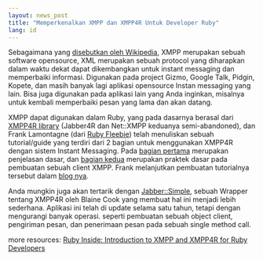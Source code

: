 ```yaml
---
layout: news_post
title: "Memperkenalkan XMPP dan XMPP4R Untuk Developer Ruby"
lang: id
---
```


Sebagaimana yang [disebutkan oleh Wikipedia][1], XMPP merupakan sebuah
software opensource, XML merupakan sebuah protocol yang diharapkan dalam
waktu dekat dapat dikembangkan untuk instant messaging dan memperbaiki
informasi. Digunakan pada project Gizmo, Google Talk, Pidgin, Kopete,
dan masih banyak lagi aplikasi opensource Instan messaging yang lain.
Bisa juga digunakan pada aplikasi lain yang Anda inginkan, misalnya
untuk kembali memperbaiki pesan yang lama dan akan datang.

XMPP dapat digunakan dalam Ruby, yang pada dasarnya berasal dari [XMPP4R
library][2] (Jabber4R dan Net::XMPP keduanya semi-abandoned), dan Frank
Lamontagne (dari [Ruby Fleebie][3]) telah menuliskan sebuah
tutorial/guide yang terdiri dari 2 bagian untuk menggunakan XMPP4R
dengan sistem Instant Messaging. Pada [bagian pertama][4] merupakan
penjelasan dasar, dan [bagian kedua][5] merupakan praktek dasar pada
pembuatan sebuah client XMPP. Frank melanjutkan pembuatan tutorialnya
tersebut dalam [blog nya][3].

Anda mungkin juga akan tertarik dengan [Jabber::Simple][6], sebuah
Wrapper tentang XMPP4R oleh Blaine Cook yang membuat hal ini menjadi
lebih sederhana. Aplikasi ini telah di update selama satu tahun, tetapi
dengan mengurangi banyak operasi. seperti pembuatan sebuah object
client, pengiriman pesan, dan penerimaan pesan pada sebuah single method
call.

more resources: [Ruby Inside: Introduction to XMPP and XMPP4R for Ruby
Developers][7]



[1]: http://en.wikipedia.org/wiki/Extensible_Messaging_and_Presence_Protocol 
[2]: http://home.gna.org/xmpp4r/ 
[3]: http://www.rubyfleebie.com/ 
[4]: http://www.rubyfleebie.com/im-integration-with-xmpp4r 
[5]: http://www.rubyfleebie.com/im-integration-with-xmpp4r-part-2/ 
[6]: http://xmpp4r-simple.rubyforge.org/ 
[7]: http://www.rubyinside.com/introduction-to-xmpp-and-xmpp4r-for-ruby-developers-709.html 
